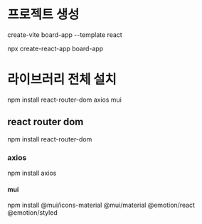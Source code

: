 # 프로젝트 생성
create-vite board-app --template react

npx create-react-app board-app

# 라이브러리 전체 설치
npm install react-router-dom axios mui

## react router dom
npm install react-router-dom

### axios
npm install axios

#### mui
npm install @mui/icons-material @mui/material @emotion/react @emotion/styled

